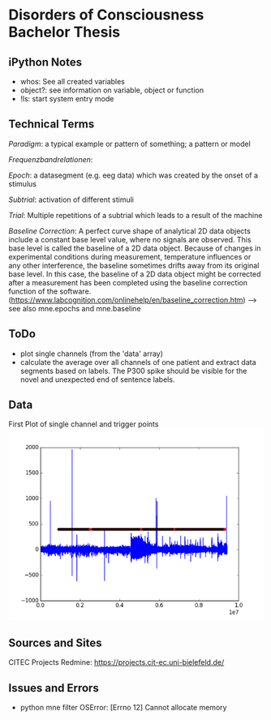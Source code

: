 # Disorders of Consciousness Bachelor Thesis

## iPython Notes
- whos: See all created variables
- object?: see information on variable, object or function
- !ls: start system entry mode

## Technical Terms

*Paradigm*: a typical example or pattern of something; a pattern or model

*Frequenzbandrelationen*:

*Epoch*: a datasegment (e.g. eeg data) which was created by the onset of a stimulus

*Subtrial*: activation of different stimuli

*Trial*: Multiple repetitions of a subtrial which leads to a result of the machine 

*Baseline Correction*: A perfect curve shape of analytical 2D data objects include a constant base level value, where no signals are observed. This base level is called the baseline of a 2D data object. Because of changes in experimental conditions during measurement, temperature influences or any other interference, the baseline sometimes drifts away from its original base level. In this case, the baseline of a 2D data object might be corrected after a measurement has been completed using the baseline correction function of the software. (https://www.labcognition.com/onlinehelp/en/baseline_correction.htm) --> see also mne.epochs and mne.baseline

## ToDo
- plot single channels (from the 'data' array)
- calculate the average over all channels of one patient and extract data segments based on labels. The P300 spike should be visible for the novel and unexpected end of sentence labels.


## Data
First Plot of single channel and trigger points
![example plot](https://github.com/kpritzelhentley/WakingComaThesis/blob/master/Python%20Skipts/example_channel_and_trigger_plt.png)

## Sources and Sites
CITEC Projects Redmine: https://projects.cit-ec.uni-bielefeld.de/

## Issues and Errors
- python mne filter OSError: [Errno 12] Cannot allocate memory
